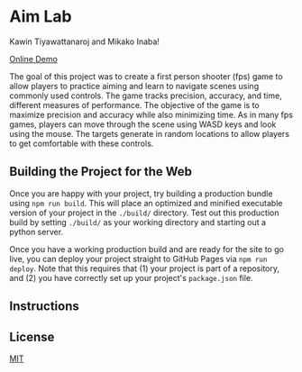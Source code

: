 # Aim Lab
Kawin Tiyawattanaroj and Mikako Inaba!

[Online Demo](https://kawint.github.io/COS426_Final_Project/)

The goal of this project was to create a first person shooter (fps) game to allow players to practice aiming and learn to navigate scenes using commonly used controls. The game tracks precision, accuracy, and time, different measures of performance. The objective of the game is to maximize precision and accuracy while also minimizing time. As in many fps games, players can move through the scene using WASD keys and look using the mouse. The targets generate in random locations to allow players to get comfortable with these controls.


## Building the Project for the Web
Once you are happy with your project, try building a production bundle using `npm run build`. This will place an optimized and minified executable version of your project in the `./build/` directory. Test out this production build by setting `./build/` as your working directory and starting out a python server.

Once you have a working production build and are ready for the site to go live, you can deploy your project straight to GitHub Pages via `npm run deploy`. Note that this requires that (1) your project is part of a repository, and (2) you have correctly set up your project's `package.json` file.

## Instructions


## License
[MIT](./LICENSE)
